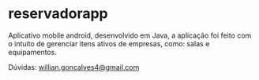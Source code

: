 # reservadorapp

Aplicativo mobile android, desenvolvido em Java, a aplicação foi feito com o intuito de gerenciar itens ativos de empresas, como: salas e equipamentos.

Dúvidas: willian.goncalves4@gmail.com
